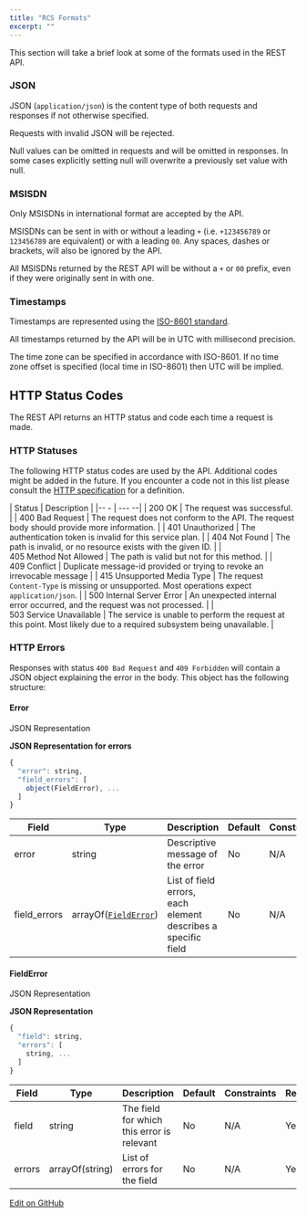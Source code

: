 ```yaml
---
title: "RCS Formats"
excerpt: ""
---
```

This section will take a brief look at some of the formats used in the REST API.

### JSON

JSON (`application/json`) is the content type of both requests and responses if not otherwise specified.

Requests with invalid JSON will be rejected.

Null values can be omitted in requests and will be omitted in responses. In some cases explicitly setting null will overwrite a previously set value with null.

### MSISDN

Only MSISDNs in international format are accepted by the API.

MSISDNs can be sent in with or without a leading `+` (i.e. `+123456789` or `123456789` are equivalent) or with a leading `00`. Any spaces, dashes or brackets, will also be ignored by the API.

All MSISDNs returned by the REST API will be without a `+` or `00` prefix, even if they were originally sent in with one.

### Timestamps

Timestamps are represented using the [ISO-8601 standard](https://en.wikipedia.org/wiki/ISO_8601).

All timestamps returned by the API will be in UTC with millisecond precision.

The time zone can be specified in accordance with ISO-8601. If no time zone offset is specified (local time in ISO-8601) then UTC will be implied.

## HTTP Status Codes

The REST API returns an HTTP status and code each time a request is made.

### HTTP Statuses

The following HTTP status codes are used by the API. Additional codes might be added in the future. If you encounter a code not in this list please consult the [HTTP specification](http://www.w3.org/Protocols/rfc2616/rfc2616-sec10.html#sec10/) for a definition.

| Status                                    | Description                                                                                                            |
|-- -                                       | ---                                                                                                                  --|
| 200&nbsp;OK                               | The request was successful.                                                                                            |
| 400&nbsp;Bad&nbsp;Request                 | The request does not conform to the API. The request body should provide more information.                             |
| 401&nbsp;Unauthorized                     | The authentication token is invalid for this service plan.                                                             |
| 404&nbsp;Not&nbsp;Found                   | The path is invalid, or no resource exists with the given ID.                                                          |
| 405&nbsp;Method&nbsp;Not&nbsp;Allowed     | The path is valid but not for this method.                                                                             |
| 409&nbsp;Conflict                         | Duplicate message-id provided or trying to revoke an irrevocable message                                               |
| 415&nbsp;Unsupported&nbsp;Media&nbsp;Type | The request `Content-Type` is missing or unsupported. Most operations expect `application/json`.                       |
| 500&nbsp;Internal&nbsp;Server&nbsp;Error  | An unexpected internal error occurred, and the request was not processed.                                              |
| 503&nbsp;Service&nbsp;Unavailable         | The service is unable to perform the request at this point. Most likely due to a required subsystem being unavailable. |

### HTTP Errors

Responses with status `400 Bad Request` and `409 Forbidden` will contain a JSON object explaining the error in the body. This object has the following structure:

#### Error

JSON Representation

**JSON Representation for errors**
```javascript
{
  "error": string,
  "field_errors": [
    object(FieldError), ...
  ]
}
```


| Field         | Type                  | Description                                                   | Default | Constraints | Required |
| ------------- | --------------------- | ------------------------------------------------------------- | ------- | ----------- | -------- |
| error         | string                | Descriptive message of the error                              | No      | N/A         | Yes      |
| field\_errors | arrayOf([`FieldError`](#section-fielderror)) | List of field errors, each element describes a specific field | No      | N/A         | No       |

#### FieldError

JSON Representation

**JSON Representation**
```javascript
{
  "field": string,
  "errors": [
    string, ...
  ]
}
```


| Field  | Type            | Description                                | Default | Constraints | Required |
| ------ | --------------- | ------------------------------------------ | ------- | ----------- | -------- |
| field  | string          | The field for which this error is relevant | No      | N/A         | Yes      |
| errors | arrayOf(string) | List of errors for the field               | No      | N/A         | Yes      |


<a class="edit-on-github" href="https://github.com/sinch/docs/blob/master/docs/rcs/rcs-http-rest/rcs-rest-formats.md">Edit on GitHub</a>